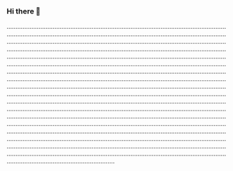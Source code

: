 ### Hi there 👋

.....................................................................................................................................................................................................................................................................................................................................................................................................................................................................................................................................................................................................................................................................................................................................................................................................................................................................................................................................................................................................................................................................................................................................................................................................................................................................................................................................................................................................................................................................................................................................................................................................................................................................................................................................................................................................................................................................................................................................................................................................................................................................................................................................................................................................................................................................................................................................................................................